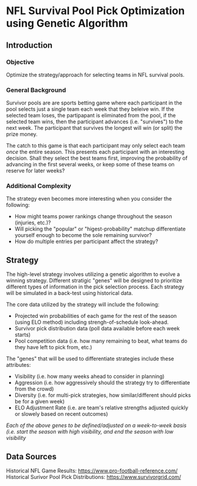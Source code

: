 # NFL Survival Pool Pick Optimization using Genetic Algorithm

## Introduction

### Objective
Optimize the strategy/approach for selecting teams in NFL survival pools.

### General Background
Survivor pools are are sports betting game where each participant in the pool selects just a single team each week that they beleive win. If the selected team loses, the partipapant is eliminated from the pool, if the selected team wins, then the participant advances (i.e. "survives") to the next week.  The participant that survives the longest will win (or split) the prize money.

The catch to this game is that each participant may only select each team *once* the entire season. This presents each participant with an interesting decision.  Shall they select the best teams first, improving the probability of advancing in the first several weeks, or keep some of these teams on reserve for later weeks?

### Additional Complexity
The strategy even becomes more interesting when you consider the following:
  * How might teams power rankings change throughout the season (injuries, etc.)?
  * Will picking the "popular" or "higest-probability" matchup differentiate yourself enough to become the sole remaining survivor?
  * How do multiple entries per participant affect the strategy?
  
  
## Strategy
The high-level strategy involves utilizing a genetic algorithm to evolve a winning strategy.  Different stratigic "genes" will be designed to prioritize different types of information in the pick selection process.  Each strategy will be simulated in a back-test using historical data.

The core data utilized by the strategy will include the following:
  * Projected win probabilities of each game for the rest of the season (using ELO method) including strengh-of-schedule look-ahead.
  * Survivor pick distribution data (poll data available before each week starts)
  * Pool competition data (i.e. how many remaining to beat, what teams do they have left to pick from, etc.)
  
The "genes" that will be used to differentiate strategies include these attributes:
  * Visibility (i.e. how many weeks ahead to consider in planning)
  * Aggression (i.e. how aggressively should the strategy try to differentiate from the crowd)
  * Diversity (i.e. for multi-pick strategies, how similar/different should picks be for a given week)
  * ELO Adjustment Rate (i.e. are team's relative strengths adjusted quickly or slowely based on recent outcomes)
  
  *Each of the above genes to be defined/adjusted on a week-to-week basis (i.e. start the season with high visibility, and end the season with low visibility*
  
## Data Sources

Historical NFL Game Results:  https://www.pro-football-reference.com/
Historical Surivor Pool Pick Distributions:  https://www.survivorgrid.com/
